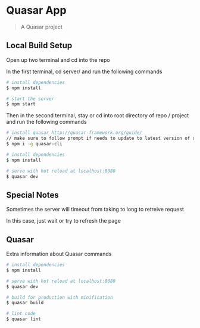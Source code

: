 # Quasar App

> A Quasar project

## Local Build Setup
Open up two terminal and cd into the repo

In the first terminal, cd server/ and run the following commands
``` bash
# install dependencies
$ npm install

# start the server
$ npm start
```

Then in the second terminal, stay or cd into root directory of repo / project and run the following commands
``` bash
# install quasar http://quasar-framework.org/guide/
// make sure to follow prompt if needs to update to latest version of quasar
$ npm i -g quasar-cli

# install dependencies
$ npm install

# serve with hot reload at localhost:8080
$ quasar dev
```

## Special Notes
Sometimes the server will timeout from taking to long to retreive request

In this case, just wait or try to refresh the page

## Quasar
Extra information about Quasar commands
``` bash
# install dependencies
$ npm install

# serve with hot reload at localhost:8080
$ quasar dev

# build for production with minification
$ quasar build

# lint code
$ quasar lint
```
